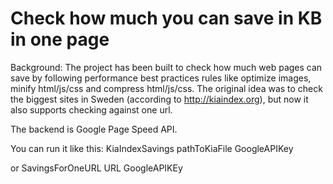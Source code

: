 Check how much you can save in KB in one page
==============

Background:
The project has been built to check how much web pages can save by following performance best practices rules like optimize images, minify html/js/css and compress html/js/css. The original idea was to check the biggest sites in Sweden (according to http://kiaindex.org), but now it also supports checking against one url.

The backend is Google Page Speed API.

You can run it like this:
KiaIndexSavings pathToKiaFile GoogleAPIKey

or
SavingsForOneURL URL GoogleAPIKEy


